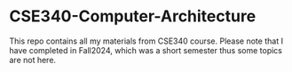 # CSE340-Computer-Architecture
This repo contains all my materials from CSE340 course. Please note that I have completed in Fall2024, which was a short semester thus some topics are not here.
